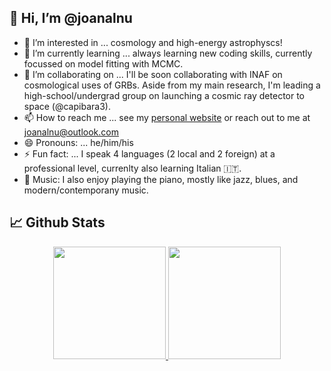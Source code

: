 👋 Hi, I’m @joanalnu
---

- 👀 I’m interested in ... cosmology and high-energy astrophyscs!
- 🌱 I’m currently learning ... always learning new coding skills, currently focussed on model fitting with MCMC.
- 💞️ I’m collaborating on ... I'll be soon collaborating with INAF on cosmological uses of GRBs. Aside from my main research, I'm leading a high-school/undergrad group on launching a cosmic ray detector to space (@capibara3).
- 📫 How to reach me ... see my [personal website](https://joanalnu.github.io/) or reach out to me at [joanalnu@outlook.com](mailto:joanalnu@outlook.com)
- 😄 Pronouns: ... he/him/his
- ⚡ Fun fact: ... I speak 4 languages (2 local and 2 foreign) at a professional level, currenlty also learning Italian 🇮🇹.
- 🎹 Music: I also enjoy playing the piano, mostly like jazz, blues, and modern/contemporany music.


## 📈 Github Stats
<p align="center">
<a href="https://github.com/AVS1508">
  <img height="180em" src="https://github-readme-stats-eight-theta.vercel.app/api?username=temuller&show_icons=true&theme=midnight-purple&include_all_commits=true&count_private=true"/>
  <img height="180em" src="https://github-readme-stats-eight-theta.vercel.app/api/top-langs/?username=temuller&layout=compact&langs_count=8&theme=midnight-purple"/>
</a>
</p>

<!--## 🧑‍🚀 Open Source Projects
<table>
  <thead align="center">
    <tr>
      <td><b>💻 Projects</b></td>
      <td><b>🌟 Stars</b></td>
      <td><b>🍴 Forks</b></td>
      <td><b>🐛 Issues</b></td>
      <td><b>🔔 Pull Requests</b></td>
      <td><b>👨‍💻 Language</b></td>
    </tr>
  </thead>
  <tbody>
    <tr>
      <td><a href="https://github.com/joanalnu/gen10"><b>GEN10</b></a></td>
      <td><img alt="Stars" src="https://img.shields.io/github/stars/joanalnu/gen10?style=flat&labelColor=343b41"/></td>
      <td><img alt="Forks" src="https://img.shields.io/github/forks/joanalnu/gen10?style=flat&labelColor=343b41"/></td>
      <td><img alt="Issues" src="https://img.shields.io/github/issues/joanalnu/gen10?style=flat"/></td>
      <td><img alt="Pull Requests" src="https://img.shields.io/github/issues-pr/joanalnu/gen10?style=flat"/></td>
      <td><img alt="Language" src="https://img.shields.io/github/languages/top/joanalnu/gen10?style=flat-square"/></td>
    </tr>
    <td><a href="https://github.com/joanalnu/TdM"><b>TdM</b></a></td>
      <td><img alt="Stars" src="https://img.shields.io/github/stars/joanalnu/TdM?style=flat&labelColor=343b41"/></td>
      <td><img alt="Forks" src="https://img.shields.io/github/forks/joanalnu/TdM?style=flat&labelColor=343b41"/></td>
      <td><img alt="Issues" src="https://img.shields.io/github/issues/joanalnu/TdM?style=flat"/></td>
      <td><img alt="Pull Requests" src="https://img.shields.io/github/issues-pr/joanalnu/TdM?style=flat"/></td>
      <td><img alt="Language" src="https://img.shields.io/github/languages/top/joanalnu/TdM?style=flat-square"/></td>
    </tr>
    <tr>
      <td>No projects available</td>
      <td>0</td>
      <td>0</td>
      <td>0</td>
      <td>0</td>
      <td>N/A</td>
    </tr>
  </tbody>
</table>-->


<!---
joanalnu/joanalnu is a ✨ special ✨ repository because its `README.md` (this file) appears on your GitHub profile.
You can click the Preview link to take a look at your changes.
--->